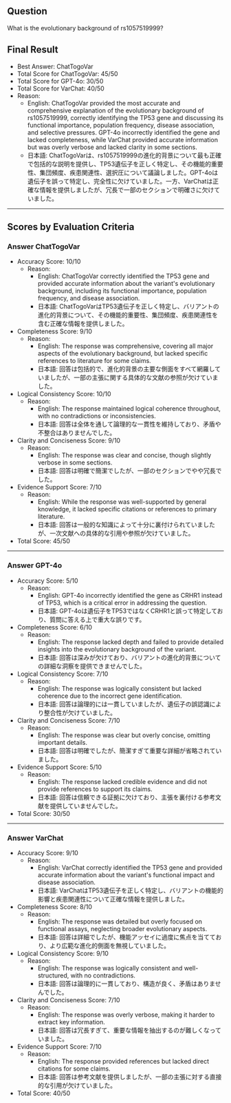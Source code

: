 ## Question

What is the evolutionary background of rs1057519999?

## Final Result

- Best Answer: ChatTogoVar
- Total Score for ChatTogoVar: 45/50
- Total Score for GPT-4o: 30/50
- Total Score for VarChat: 40/50
- Reason:
  - English: ChatTogoVar provided the most accurate and comprehensive explanation of the evolutionary background of rs1057519999, correctly identifying the TP53 gene and discussing its functional importance, population frequency, disease association, and selective pressures. GPT-4o incorrectly identified the gene and lacked completeness, while VarChat provided accurate information but was overly verbose and lacked clarity in some sections.
  - 日本語: ChatTogoVarは、rs1057519999の進化的背景について最も正確で包括的な説明を提供し、TP53遺伝子を正しく特定し、その機能的重要性、集団頻度、疾患関連性、選択圧について議論しました。GPT-4oは遺伝子を誤って特定し、完全性に欠けていました。一方、VarChatは正確な情報を提供しましたが、冗長で一部のセクションで明確さに欠けていました。

---

## Scores by Evaluation Criteria

### Answer ChatTogoVar
- Accuracy Score: 10/10
  - Reason: 
    - English: ChatTogoVar correctly identified the TP53 gene and provided accurate information about the variant's evolutionary background, including its functional importance, population frequency, and disease association.
    - 日本語: ChatTogoVarはTP53遺伝子を正しく特定し、バリアントの進化的背景について、その機能的重要性、集団頻度、疾患関連性を含む正確な情報を提供しました。
- Completeness Score: 9/10
  - Reason: 
    - English: The response was comprehensive, covering all major aspects of the evolutionary background, but lacked specific references to literature for some claims.
    - 日本語: 回答は包括的で、進化的背景の主要な側面をすべて網羅していましたが、一部の主張に関する具体的な文献の参照が欠けていました。
- Logical Consistency Score: 10/10
  - Reason: 
    - English: The response maintained logical coherence throughout, with no contradictions or inconsistencies.
    - 日本語: 回答は全体を通して論理的な一貫性を維持しており、矛盾や不整合はありませんでした。
- Clarity and Conciseness Score: 9/10
  - Reason: 
    - English: The response was clear and concise, though slightly verbose in some sections.
    - 日本語: 回答は明確で簡潔でしたが、一部のセクションでやや冗長でした。
- Evidence Support Score: 7/10
  - Reason: 
    - English: While the response was well-supported by general knowledge, it lacked specific citations or references to primary literature.
    - 日本語: 回答は一般的な知識によって十分に裏付けられていましたが、一次文献への具体的な引用や参照が欠けていました。
- Total Score: 45/50

---

### Answer GPT-4o
- Accuracy Score: 5/10
  - Reason: 
    - English: GPT-4o incorrectly identified the gene as CRHR1 instead of TP53, which is a critical error in addressing the question.
    - 日本語: GPT-4oは遺伝子をTP53ではなくCRHR1と誤って特定しており、質問に答える上で重大な誤りです。
- Completeness Score: 6/10
  - Reason: 
    - English: The response lacked depth and failed to provide detailed insights into the evolutionary background of the variant.
    - 日本語: 回答は深みが欠けており、バリアントの進化的背景についての詳細な洞察を提供できませんでした。
- Logical Consistency Score: 7/10
  - Reason: 
    - English: The response was logically consistent but lacked coherence due to the incorrect gene identification.
    - 日本語: 回答は論理的には一貫していましたが、遺伝子の誤認識により整合性が欠けていました。
- Clarity and Conciseness Score: 7/10
  - Reason: 
    - English: The response was clear but overly concise, omitting important details.
    - 日本語: 回答は明確でしたが、簡潔すぎて重要な詳細が省略されていました。
- Evidence Support Score: 5/10
  - Reason: 
    - English: The response lacked credible evidence and did not provide references to support its claims.
    - 日本語: 回答は信頼できる証拠に欠けており、主張を裏付ける参考文献を提供していませんでした。
- Total Score: 30/50

---

### Answer VarChat
- Accuracy Score: 9/10
  - Reason: 
    - English: VarChat correctly identified the TP53 gene and provided accurate information about the variant's functional impact and disease association.
    - 日本語: VarChatはTP53遺伝子を正しく特定し、バリアントの機能的影響と疾患関連性について正確な情報を提供しました。
- Completeness Score: 8/10
  - Reason: 
    - English: The response was detailed but overly focused on functional assays, neglecting broader evolutionary aspects.
    - 日本語: 回答は詳細でしたが、機能アッセイに過度に焦点を当てており、より広範な進化的側面を無視していました。
- Logical Consistency Score: 9/10
  - Reason: 
    - English: The response was logically consistent and well-structured, with no contradictions.
    - 日本語: 回答は論理的に一貫しており、構造が良く、矛盾はありませんでした。
- Clarity and Conciseness Score: 7/10
  - Reason: 
    - English: The response was overly verbose, making it harder to extract key information.
    - 日本語: 回答は冗長すぎて、重要な情報を抽出するのが難しくなっていました。
- Evidence Support Score: 7/10
  - Reason: 
    - English: The response provided references but lacked direct citations for some claims.
    - 日本語: 回答は参考文献を提供しましたが、一部の主張に対する直接的な引用が欠けていました。
- Total Score: 40/50